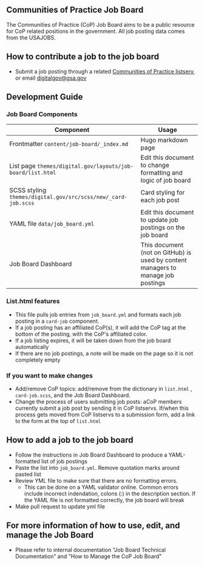 ## Communities of Practice Job Board 


The Communities of Practice (CoP) Job Board aims to be a public resource for CoP related positions in the government. All job posting data comes from the USAJOBS.

## How to contribute a job to the job board 
- Submit a job posting through a related [Communities of Practice listserv](https://digital.gov/communities/), or email [digitalgov@gsa.gov](mailto:digitalgov@gsa.gov)


## Development Guide

### Job Board Components

| Component                                                                                    | Usage                                                                     |
| ------------------------------------------------------------------------------------------ | -------------------------------------------------------------------------------- |
| Frontmatter `content/job-board/_index.md` | Hugo markdown page |
|List page `themes/digital.gov/layouts/job-board/list.html` | Edit this document to change formatting and logic of job board |
| SCSS styling `themes/digital.gov/src/scss/new/_card-job.scss`  | Card styling for each job post |
|YAML file `data/job_board.yml` | Edit this document to update job postings on the job board   |
|Job Board Dashboard | This document (not on GitHub) is used by content managers to manage job postings |


### List.html features
- This file pulls job entries from `job_board.yml` and formats each job posting in a `card-job` component. 
- If a job posting has an affiliated CoP(s), it will add the CoP tag at the bottom of the posting, with the CoP's affiliated color. 
- If a job listing expires, it will be taken down from the job board automatically
- If there are no job postings, a note will be made on the page so it is not completely empty


### If you want to make changes
- Add/remove CoP topics: add/remove from the dictionary in `list.html` , `card-job.scss`, and the Job Board Dashboard.
- Change the process of users submitting job posts: aCoP members currently submit a job post by sending it in CoP listservs. If/when this process gets moved from CoP listservs to a submission form, add a link to the form at the top of `list.html`


## How to add a job to the job board
- Follow the instructions in Job Board Dashboard to produce a YAML-formatted list of job postings
- Paste the list into `job_board.yml`. Remove quotation marks around pasted list
- Review YML file to make sure that there are no formatting errors. 
    - This can be done on a YAML validator online. Common errors include incorrect indendation, colons (:) in the description section. If the YAML file is not formatted correctly, the job board will break
- Make pull request to update yml file


## For more information of how to use, edit, and manage the Job Board
- Please refer to internal documentation "Job Board Technical Documentation" and "How to Manage the CoP Job Board"


